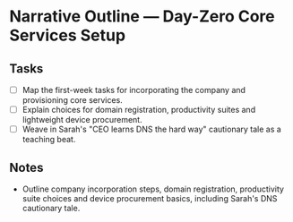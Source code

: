 # Narrative Outline — Day-Zero Core Services Setup

## Tasks
- [ ] Map the first-week tasks for incorporating the company and provisioning core services.
- [ ] Explain choices for domain registration, productivity suites and lightweight device procurement.
- [ ] Weave in Sarah's "CEO learns DNS the hard way" cautionary tale as a teaching beat.

## Notes
- Outline company incorporation steps, domain registration, productivity suite choices and device procurement basics, including Sarah's DNS cautionary tale.
